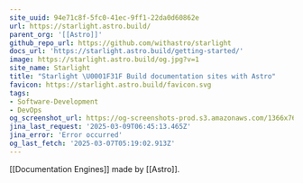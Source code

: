 ```yaml
---
site_uuid: 94e71c8f-5fc0-41ec-9ff1-22da0d60862e
url: https://starlight.astro.build/
parent_org: '[[Astro]]'
github_repo_url: https://github.com/withastro/starlight
docs_url: 'https://starlight.astro.build/getting-started/'
image: https://starlight.astro.build/og.jpg?v=1
site_name: Starlight
title: "Starlight \U0001F31F Build documentation sites with Astro"
favicon: https://starlight.astro.build/favicon.svg
tags:
- Software-Development
- DevOps
og_screenshot_url: https://og-screenshots-prod.s3.amazonaws.com/1366x768/80/false/b52d2ed3033cdec6049678036de35ba4875bdbba7d695dd403f983f855efd504.jpeg
jina_last_request: '2025-03-09T06:45:13.465Z'
jina_error: 'Error occurred'
og_last_fetch: '2025-03-07T05:19:02.913Z'
---
```

[[Documentation Engines]]
made by [[Astro]].

